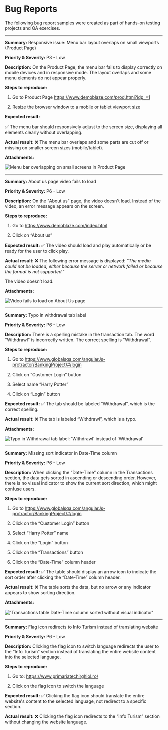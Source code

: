 # Bug Reports

The following bug report samples were created as part of hands-on testing projects and QA exercises.

---

**Summary:**
Responsive issue: Menu bar layout overlaps on small viewports (Product Page) 

**Priority & Severity:**
P3 - Low

**Description:**
On the Product Page, the menu bar fails to display correctly on mobile devices and in responsive mode. The layout overlaps and some menu elements do not appear properly.

**Steps to reproduce:**

1. Go to Product Page https://www.demoblaze.com/prod.html?idp_=1 

2. Resize the browser window to a mobile or tablet viewport size

**Expected result:**

:white_check_mark: The menu bar should responsively adjust to the screen size, displaying all elements clearly without overlapping.

**Actual result:**
:x: The menu bar overlaps and some parts are cut off or missing on smaller screen sizes (mobile/tablet). 

**Attachments:**

![Menu bar overlapping on small screens in Product Page](./screenshots/menu-bar-overlaps-small-viewports-product-page.png)


---

**Summary:** 
About us page video fails to load

**Priority & Severity:**
P6 - Low

**Description:**
On the "About us" page, the video doesn't load. Instead of the video, an error message appears on the screen.

**Steps to reproduce:**

1. Go to https://www.demoblaze.com/index.html 

2. Click on “About us”

**Expected result:**
:white_check_mark: The video should load and play automatically or be ready for the user to click play.

**Actual result:**
:x: The following error message is displayed:
*"The media could not be loaded, either because the server or network failed or because the format is not supported."*

The video doesn’t load. 

**Attachments:**

![Video fails to load on About Us page](./screenshots/about-us-video-fails-to-load.png)


---

**Summary:**
Typo in withdrawal tab label

**Priority & Severity:**
P6 - Low

**Description:**
There is a spelling mistake in the transaction tab. The word "Withdrawl" is incorrectly written. The correct spelling is "Withdrawal".

**Steps to reproduce:**

1. Go to https://www.globalsqa.com/angularJs-protractor/BankingProject/#/login  

2. Click on “Customer Login” button

3. Select name “Harry Potter”

4. Click on “Login” button

**Expected result:**
:white_check_mark: The tab should be labeled “Withdrawal”, which is the correct spelling.

**Actual result:**
:x: The tab is labeled “Withdrawl”, which is a typo.

**Attachments:**

![Typo in Withdrawal tab label: 'Withdrawl' instead of 'Withdrawal'](./screenshots/withdrawal-tab-typo.png)


---

**Summary:**
Missing sort indicator in Date-Time column

**Priority & Severity:**
P6 - Low

**Description:**
When clicking the “Date-Time” column in the Transactions section, the data gets sorted in ascending or descending order. However, there is no visual indicator to show the current sort direction, which might confuse users.

**Steps to reproduce:**

1. Go to https://www.globalsqa.com/angularJs-protractor/BankingProject/#/login 

2. Click on the “Customer Login” button

3. Select “Harry Potter” name

4. Click on the “Login” button

5. Click on the “Transactions” button

6. Click on the “Date-Time” column header

**Expected result:**
:white_check_mark: The table should display an arrow icon to indicate the sort order after clicking the “Date-Time” column header.

**Actual result:**
:x: The table sorts the data, but no arrow or any indicator appears to show sorting direction.

**Attachments:**

!['Transactions table Date-Time column sorted without visual indicator'](./screenshots/missing-sort-arrow-date-time-column.png)


---

**Summary:**
Flag icon redirects to Info Turism instead of translating website

**Priority & Severity:**
P6 - Low

**Description:**
Clicking the flag icon to switch language redirects the user to the “Info Turism” section instead of translating the entire website content into the selected language.

**Steps to reproduce:**

1. Go to: https://www.primariatechirghiol.ro/ 

2. Click on the flag icon to switch the language

**Expected result:**
:white_check_mark: Clicking the flag icon should translate the entire website's content to the selected language, not redirect to a specific section.

**Actual result:**
:x: Clicking the flag icon redirects to the “Info Turism” section without changing the website language.




